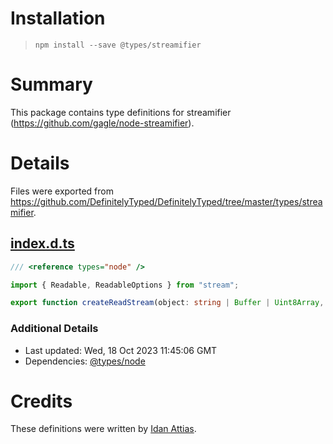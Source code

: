 # Installation
> `npm install --save @types/streamifier`

# Summary
This package contains type definitions for streamifier (https://github.com/gagle/node-streamifier).

# Details
Files were exported from https://github.com/DefinitelyTyped/DefinitelyTyped/tree/master/types/streamifier.
## [index.d.ts](https://github.com/DefinitelyTyped/DefinitelyTyped/tree/master/types/streamifier/index.d.ts)
````ts
/// <reference types="node" />

import { Readable, ReadableOptions } from "stream";

export function createReadStream(object: string | Buffer | Uint8Array, options?: ReadableOptions): Readable;

````

### Additional Details
 * Last updated: Wed, 18 Oct 2023 11:45:06 GMT
 * Dependencies: [@types/node](https://npmjs.com/package/@types/node)

# Credits
These definitions were written by [Idan Attias](https://github.com/idan-at).
